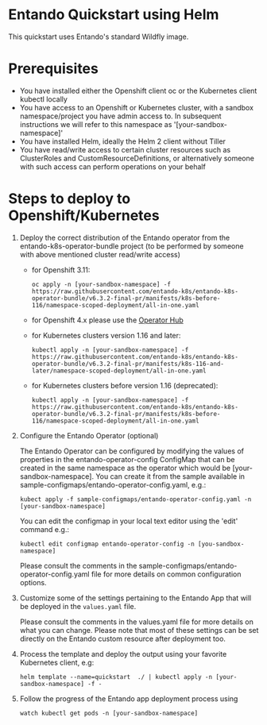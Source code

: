 # Entando Quickstart using Helm

This quickstart uses Entando's standard Wildfly image.

# Prerequisites

  - You have installed either the Openshift client oc or the Kubernetes client kubectl locally
  - You have access to an Openshift or Kubernetes cluster, with a sandbox namespace/project you have admin access to. In subsequent instructions we will refer to this namespace as '[your-sandbox-namespace]'
  - You have installed Helm, ideally the Helm 2 client without Tiller
  - You have read/write access to certain cluster resources such as ClusterRoles and CustomResourceDefinitions, or alternatively someone with such access can perform operations on your behalf

# Steps to deploy to Openshift/Kubernetes

1. Deploy the correct distribution of the Entando operator from the entando-k8s-operator-bundle project (to be performed by someone with above mentioned cluster read/write access)
   
   - for Openshift 3.11: 
      
        `oc apply -n [your-sandbox-namespace] -f https://raw.githubusercontent.com/entando-k8s/entando-k8s-operator-bundle/v6.3.2-final-pr/manifests/k8s-before-116/namespace-scoped-deployment/all-in-one.yaml`
   - for Openshift 4.x please use the [Operator Hub](https://link.to.oh.tutorial)
   - for Kubernetes clusters version 1.16 and later:
       
        `kubectl apply -n [your-sandbox-namespace] -f https://raw.githubusercontent.com/entando-k8s/entando-k8s-operator-bundle/v6.3.2-final-pr/manifests/k8s-116-and-later/namespace-scoped-deployment/all-in-one.yaml`
   - for Kubernetes clusters before version 1.16 (deprecated):
     
        `kubectl apply -n [your-sandbox-namespace] -f https://raw.githubusercontent.com/entando-k8s/entando-k8s-operator-bundle/v6.3.2-final-pr/manifests/k8s-before-116/namespace-scoped-deployment/all-in-one.yaml`
     
2. Configure the Entando Operator (optional)
   
   The Entando Operator can be configured by modifying the values of properties in the entando-operator-config ConfigMap that can be created in the same namespace as
   the operator which would be [your-sandbox-namespace]. You can create it from the sample available in sample-configmaps/entando-operator-config.yaml, e.g.:
      
      `kubect apply -f sample-configmaps/entando-operator-config.yaml -n [your-sandbox-namespace]`
   
   You can edit the configmap in your local text editor using the 'edit' command e.g.:
   
      `kubectl edit configmap entando-operator-config -n [you-sandbox-namespace]`
   
   Please consult the comments in the sample-configmaps/entando-operator-config.yaml file for more details on common 
   configuration options.
3. Customize some of the settings pertaining to the Entando App that will be deployed in the  `values.yaml` file.
   
   Please consult the comments in the values.yaml file for more details on what you can change. Please note that 
   most of these settings can be set directly on the Entando custom resource after deployment too.

4. Process the template and deploy the output using your favorite Kubernetes client, e.g:
   
      `helm template --name=quickstart  ./ | kubectl apply -n [your-sandbox-namespace] -f -`

5. Follow the progress of the Entando app deployment process using

     `watch kubectl get pods -n [your-sandbox-namespace]`
